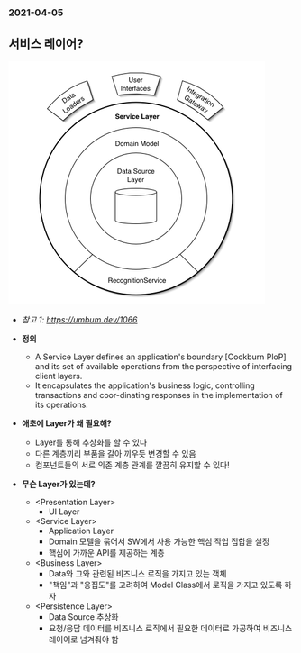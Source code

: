 ### 2021-04-05

## 서비스 레이어?
![serviceLayer](../image/service_layer_2021_04_06.PNG)
- *참고 1: https://umbum.dev/1066*
- __정의__
    - A Service Layer defines an application's boundary [Cockburn PloP] and its set of available operations from the perspective of interfacing client layers.  
    - It encapsulates the application's business logic, controlling transactions and coor-dinating responses in the implementation of its operations.
      
- __애초에 Layer가 왜 필요해?__
    - Layer를 통해 추상화를 할 수 있다
    - 다른 계층끼리 부품을 갈아 끼우듯 변경할 수 있음
    - 컴포넌트들의 서로 의존 계층 관계를 깔끔히 유지할 수 있다!
    
- __무슨 Layer가 있는데?__
    - \<Presentation Layer>
        - UI Layer
    - \<Service Layer>
        - Application Layer
        - Domain 모델을 묶어서 SW에서 사용 가능한 핵심 작업 집합을 설정
        - 핵심에 가까운 API를 제공하는 계층
    - \<Business Layer>
        - Data와 그와 관련된 비즈니스 로직을 가지고 있는 객체
        - "책임"과 "응집도"를 고려하여 Model Class에서 로직을 가지고 있도록 하자
    - \<Persistence Layer>
        - Data Source 추상화
        - 요청/응답 데이터를 비즈니스 로직에서 필요한 데이터로 가공하여 비즈니스 레이어로 넘겨줘야 함
